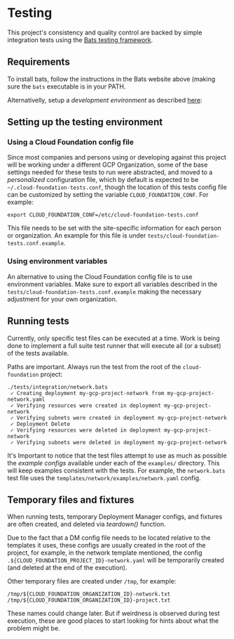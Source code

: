 # Testing

This project's consistency and quality control are backed by simple integration
tests using the [Bats testing framework](https://github.com/sstephenson/bats).


## Requirements

To install bats, follow the instructions in the Bats website above (making sure
the `bats` executable is in your PATH.

Alternativelly, setup a *development environment* as described
[here](development.md):


## Setting up the testing environment

### Using a Cloud Foundation config file
Since most companies and persons using or developing against this project will
be working under a different GCP Organization, some of the base settings needed
for these tests to run were abstracted, and moved to a *personalized*
configuration file, which by default is expected to be `~/.cloud-foundation-tests.conf`,
though the location of this tests config file can be customized by setting the
variable `CLOUD_FOUNDATION_CONF`. For example:

```
export CLOUD_FOUNDATION_CONF=/etc/cloud-foundation-tests.conf
```

This file needs to be set with the site-specific information for each person or
organization. An example for this file is under
`tests/cloud-foundation-tests.conf.example`.


### Using environment variables

An alternative to using the Cloud Foundation config file is to use environment variables.
Make sure to export all variables described in the
`tests/cloud-foundation-tests.conf.example` making the necessary adjustment for your own
organization.


## Running tests

Currently, only specific test files can be executed at a time. Work is being
done to implement a full suite test runner that will execute all (or a subset)
of the tests available.

Paths are important. Always run the test from the root of the `cloud-foundation` project:

```
./tests/integration/network.bats
 ✓ Creating deployment my-gcp-project-network from my-gcp-project-network.yaml
 ✓ Verifying resources were created in deployment my-gcp-project-network
 ✓ Verifying subnets were created in deployment my-gcp-project-network
 ✓ Deployment Delete
 ✓ Verifying resources were deleted in deployment my-gcp-project-network
 ✓ Verifying subnets were deleted in deployment my-gcp-project-network
```

It's Important to notice that the test files attempt to use as much as possible the
*example configs* available under each of the `examples/` directory. This will keep
examples consistent with the tests. For example, the `network.bats`
test file uses the `templates/network/examples/network.yaml` config.


## Temporary files and fixtures

When running tests, temporary Deployment Manager configs, and fixtures
are often created, and deleted via *teardown()* function.

Due to the fact that a DM config file needs to be located relative to the
templates it uses, these configs are usually created in the root of the
project, for example, in the network template mentioned, the config
`.${CLOUD_FOUNDATION_PROJECT_ID}-network.yaml` will be temporarily created (and deleted
at the end of the execution).

Other temporary files are created under `/tmp`, for example:
```
/tmp/${CLOUD_FOUNDATION_ORGANIZATION_ID}-network.txt
/tmp/${CLOUD_FOUNDATION_ORGANIZATION_ID}-project.txt
```

These names could change later. But if weirdness is observed during test
execution, these are good places to start looking for hints about what the
problem might be.
